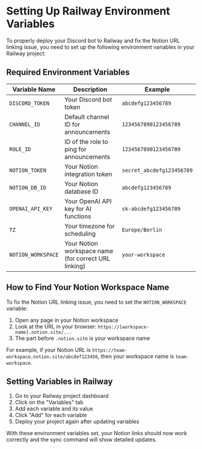 # Setting Up Railway Environment Variables

To properly deploy your Discord bot to Railway and fix the Notion URL linking issue, you need to set up the following environment variables in your Railway project:

## Required Environment Variables

| Variable Name | Description | Example |
|--------------|-------------|---------|
| `DISCORD_TOKEN` | Your Discord bot token | `abcdefg123456789` |
| `CHANNEL_ID` | Default channel ID for announcements | `1234567890123456789` |
| `ROLE_ID` | ID of the role to ping for announcements | `1234567890123456789` |
| `NOTION_TOKEN` | Your Notion integration token | `secret_abcdefg123456789` |
| `NOTION_DB_ID` | Your Notion database ID | `abcdefg123456789` |
| `OPENAI_API_KEY` | Your OpenAI API key for AI functions | `sk-abcdefg123456789` |
| `TZ` | Your timezone for scheduling | `Europe/Berlin` |
| `NOTION_WORKSPACE` | Your Notion workspace name (for correct URL linking) | `your-workspace` |

## How to Find Your Notion Workspace Name

To fix the Notion URL linking issue, you need to set the `NOTION_WORKSPACE` variable:

1. Open any page in your Notion workspace
2. Look at the URL in your browser: `https://[workspace-name].notion.site/...`
3. The part before `.notion.site` is your workspace name

For example, if your Notion URL is `https://team-workspace.notion.site/abcdef123456`, then your workspace name is `team-workspace`.

## Setting Variables in Railway

1. Go to your Railway project dashboard
2. Click on the "Variables" tab
3. Add each variable and its value
4. Click "Add" for each variable
5. Deploy your project again after updating variables

With these environment variables set, your Notion links should now work correctly and the sync command will show detailed updates. 